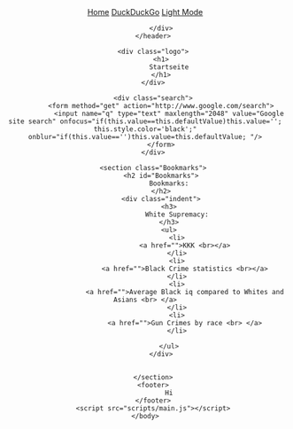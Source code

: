 <!DOCTYPE html>
<html lang="en">
<head>
    <meta charset="UTF-8">
    <meta name="viewport" content="width=device-width, initial-scale=1.0">
    <meta http-equiv="X-UA-Compatible" content="ie=edge">
    <title>Trump 2020 - Big Gov Sucks</title>
    <link rel="stylesheet" href="styles.css">
    <link rel="stylesheet" href="navbar.css">
</head>
    <body>
        <header>
            <div id="navbar" class="sticky">
                <div id="navbar-right">
                    <a href="javascript:void(0)"></a>
                </div>
                <a class="active" href="index.html">Home</a> 
                <a href="DuckDuckGoDark.html">DuckDuckGo</a>
                    <a href="Lightmode.html">Light Mode</a> 
            </div>
            <div id="wannabe">
            
            </div>
        </header>

        <div class="logo">
            <h1>
                Startseite
            </h1>
        </div>
        
        <div class="search">
            <form method="get" action="http://www.google.com/search">
                <input name="q" type="text" maxlength="2048" value="Google site search" onfocus="if(this.value==this.defaultValue)this.value=''; this.style.color='black';" onblur="if(this.value=='')this.value=this.defaultValue; "/>
            </form>
        </div>
        
        <section class="Bookmarks">
            <h2 id="Bookmarks">
                Bookmarks:
            </h2>
            <div class="indent">
                <h3>
                    White Supremacy:
                </h3>
                <ul>
                    <li>
                        <a href="">KKK <br></a>
                    </li>
                    <li>
                        <a href="">Black Crime statistics <br></a>
                    </li>
                    <li>
                        <a href="">Average Black iq compared to Whites and Asians <br> </a>
                    </li>
                    <li>
                        <a href="">Gun Crimes by race <br> </a>
                    </li>

                </ul>
            </div>


        </section>
        <footer>
                Hi
        </footer>
        <script src="scripts/main.js"></script>
    </body>
</html>
